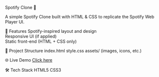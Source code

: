 Spotify Clone 🎵

A simple Spotify Clone built with HTML & CSS to replicate the Spotify Web Player UI.

🚀 Features
Spotify-inspired layout and design  
Responsive UI (if applied)  
Static front-end (HTML + CSS only)  

📂 Project Structure
index.html
style.css
assets/ (images, icons, etc.)


🌐 Live Demo
[Click here](https://YOUR-USERNAME.github.io/Spotify-Clone)

🛠️ Tech Stack
 HTML5
 CSS3
